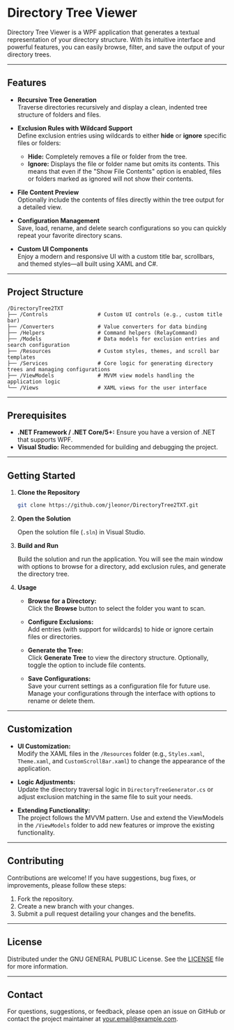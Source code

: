 # Directory Tree Viewer

Directory Tree Viewer is a WPF application that generates a textual representation of your directory structure. With its intuitive interface and powerful features, you can easily browse, filter, and save the output of your directory trees.

---

## Features

- **Recursive Tree Generation**  
  Traverse directories recursively and display a clean, indented tree structure of folders and files.

- **Exclusion Rules with Wildcard Support**  
  Define exclusion entries using wildcards to either **hide** or **ignore** specific files or folders:  
  - **Hide:** Completely removes a file or folder from the tree.  
  - **Ignore:** Displays the file or folder name but omits its contents. This means that even if the "Show File Contents" option is enabled, files or folders marked as ignored will not show their contents.

- **File Content Preview**  
  Optionally include the contents of files directly within the tree output for a detailed view.

- **Configuration Management**  
  Save, load, rename, and delete search configurations so you can quickly repeat your favorite directory scans.

- **Custom UI Components**  
  Enjoy a modern and responsive UI with a custom title bar, scrollbars, and themed styles—all built using XAML and C#.

---

## Project Structure

```
/DirectoryTree2TXT
├── /Controls                # Custom UI controls (e.g., custom title bar)
├── /Converters              # Value converters for data binding
├── /Helpers                 # Command helpers (RelayCommand)
├── /Models                  # Data models for exclusion entries and search configuration
├── /Resources               # Custom styles, themes, and scroll bar templates
├── /Services                # Core logic for generating directory trees and managing configurations
├── /ViewModels              # MVVM view models handling the application logic
└── /Views                   # XAML views for the user interface
```

---

## Prerequisites

- **.NET Framework / .NET Core/5+:** Ensure you have a version of .NET that supports WPF.
- **Visual Studio:** Recommended for building and debugging the project.

---

## Getting Started

1. **Clone the Repository**

   ```bash
   git clone https://github.com/jleonor/DirectoryTree2TXT.git
   ```

2. **Open the Solution**

   Open the solution file (`.sln`) in Visual Studio.

3. **Build and Run**

   Build the solution and run the application. You will see the main window with options to browse for a directory, add exclusion rules, and generate the directory tree.

4. **Usage**

   - **Browse for a Directory:**  
     Click the **Browse** button to select the folder you want to scan.
     
   - **Configure Exclusions:**  
     Add entries (with support for wildcards) to hide or ignore certain files or directories.
     
   - **Generate the Tree:**  
     Click **Generate Tree** to view the directory structure. Optionally, toggle the option to include file contents.
     
   - **Save Configurations:**  
     Save your current settings as a configuration file for future use. Manage your configurations through the interface with options to rename or delete them.

---

## Customization

- **UI Customization:**  
  Modify the XAML files in the `/Resources` folder (e.g., `Styles.xaml`, `Theme.xaml`, and `CustomScrollBar.xaml`) to change the appearance of the application.

- **Logic Adjustments:**  
  Update the directory traversal logic in `DirectoryTreeGenerator.cs` or adjust exclusion matching in the same file to suit your needs.

- **Extending Functionality:**  
  The project follows the MVVM pattern. Use and extend the ViewModels in the `/ViewModels` folder to add new features or improve the existing functionality.

---

## Contributing

Contributions are welcome! If you have suggestions, bug fixes, or improvements, please follow these steps:

1. Fork the repository.
2. Create a new branch with your changes.
3. Submit a pull request detailing your changes and the benefits.

---

## License

Distributed under the GNU GENERAL PUBLIC License. See the [LICENSE](LICENSE) file for more information.

---

## Contact

For questions, suggestions, or feedback, please open an issue on GitHub or contact the project maintainer at [your.email@example.com](mailto:jonathanleonor@gmail.com).

